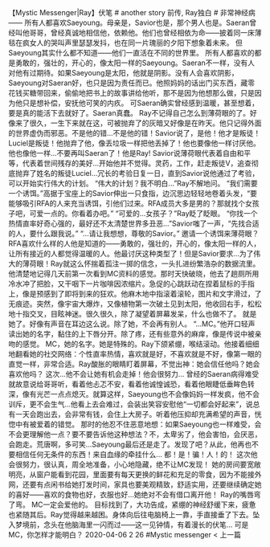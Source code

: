 
【Mystic Messenger|Ray】伏笔
# another story 前传, Ray独白
# 非常神经病
——
所有人都喜欢Saeyoung。母亲是，Savior也是，那个男人也是。Saeran曾经叫他哥哥，曾经真诚地相信他，依赖他。他们也曾经相依为命——披着同一床薄毯在疯女人的哭叫声里瑟瑟发抖，也在同一片瑰丽的夕阳下想象着未来。
但Saeyoung其实什么都不知道——他们一直活在不同的世界里。
所有人都喜欢的都是勇敢的，强壮的，开心的，像太阳一样的Saeyoung。Saeran不一样，没有人对他有过期待。如果Saeyoung是太阳，他就是阴影。没有人会喜欢阴影，Saeyoung对Saeran好，也只是因为责任而已。他照妈妈的话出门买东西，藏零花钱买糖带回来，偷偷地把书上的故事讲给他听，那不是因为他想那么做，只是因为他只是想补偿，安抚他可笑的内疚。
可Saeran确实曾经感到温暖，甚至想着，要是真的能活下去就好了。Saeran真蠢。
Ray不记得自己怎么到薄荷眼的了。好像来了很久，一生下来就在这，可被抛弃了的灰暗又好像是在昨天。他只记得外面的世界虚伪而邪恶。不是他的错...不是他的错！Savior说了，是他！他才是叛徒！Luciel是叛徒！他抛弃了他，像丢垃圾一样把他丢掉了！他也要像他一样讨厌他。他也像他一样...不要再叫Saeran了！他是Ray!
Savior说薄荷眼代表着自由和平等，代表着世间残存的美好...开始他并不觉得。灵药，工作，赶走叛徒V，追查彻底抛弃了姓名的叛徒Luciel...冗长的考验日复一日，直到Savior说他通过了考验，可以开始实行伟大的计划。
“伟大的计划？我不明白...”Ray不解地问。
“我们需要一个诱饵。”高据于宝座上的Savior伸出一只食指，边沉思边轻轻地卷着头发，“要能够吸引RFA的人来充当诱饵，引他们过来。RFA成员大多是男的？那就找个女孩子吧，可爱一点的。你看着办吧。”
“可爱的...女孩子？”Ray眨了眨眼。
“你找一个热情直率好奇心强的，最好还不太清楚世界多丑恶...”Savior嗤了一声，“先找合适的人，要什么跟我说。”
“...请让我想想，尊敬的Savior。”
邀请一个诱饵来薄荷眼？RFA喜欢什么样的人他是知道的——勇敢的，强壮的，开心的，像太阳一样的人，让所有接近的人都觉得温暖的人。他最讨厌这种类型了！但是Savior要求...为了伟大的薄荷眼！Ray就这么怀揣着孤注一掷的信念，一头扎进纷繁浩杂的数据流里。
他清楚地记得几天前第一次看到MC资料的感觉。那时天快破晓，他去了趟厕所用冷水冲了把脸，又干咽下一片咖啡因浓缩片。急促的心跳跃动在捏着鼠标的手指上，像是预感到了即将到来的狂欢。他麻木地中指滚着滚轮，图片和文字滑过，了无痕迹。突然，像宇宙大爆炸，又像植物第一次破土见到太阳，他收回右手，松松地十指交叉，目眩神迷。很久很久，除了凝望着屏幕发呆，什么也做不了。
就是她了。好像有声音在耳边这么说。除了她，不会再有别人。
“...MC。”他开口轻声读出她的名字，黏住的上下唇分开。除了疼，还有些意外的麻痒，像是传说中被亲吻的感觉。
MC，她的名字。她是特殊的。Ray下颌紧绷，喉结滚动。他接着细细地翻看她的社交网络：个性直率热情，喜欢就是好，不喜欢就是不好，像第一眼的直觉一样，非常合适。Ray酸胀的眼睛盯着屏幕，不觉出神：她会信任他吗？她会喜欢他吗？
这次...他不会让她有机会走掉！他会很努力...
曾经的Saeran病得难受就故意说给哥哥听，看着他忐忑不安，看着他诚惶诚恐，看着他眼睫低垂眸色转深，像有光芒一点点熄灭。就算这样，Saeyoung也不会像妈妈一样发疯，他不会训斥，更不会生气...他看上去会难过，会装出笑容安慰他“一切都会好起来”，说总有一天会跑出去，会非常有钱，会住上大房子。听着他压抑却充满希望的声音，恍惚中有被爱着的错觉。
那时的他忍不住恶意地想：如果Saeyoung也一样难受，会不会更理解他一点？要不要告诉他这种想法？不，太卑劣了，他会害怕，会厌恶，会跑走。荒唐啊，多可笑...Saeyoung最后还是走了。发现了吧？从此，他再也不要相信任何无条件的东西！来自血缘的牵挂什么...
都！是！骗！人！的！
这次他会很努力，很认真，周全地准备，小心地隐藏，绝不让MC发现！
她的房间要宽敞明亮，从窗户能看到花园，里面要有每天更换的鲜花和充足的零食，因为不能接外网，还要有点闲书给她打发时间，家具也要美观精致，舒适实用，还要继续确定她的喜好——喜欢的食物也好，衣服也好...她绝对不会有借口离开他！
Ray的嘴唇弯了弯。
MC一定会爱他的。
目标找到了，大功告成，紧绷的神经舒缓下来，疲惫也紧随其后。Ray觉得越来越困。身体向后往电脑椅上一靠，手直接垂了下去。坠入梦境前，念头在他脑海里一闪而过——这一见钟情，有着漫长的伏笔...
可是MC，你怎样才能明白？
2020-04-06
2
26
#Mystic messenger
< 上一篇
